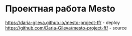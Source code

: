 # Проектная работа Mesto

https://daria-gileva.github.io/mesto-project-ff/ - deploy
https://github.com/Daria-Gileva/mesto-project-ff/ - source


